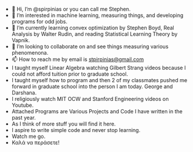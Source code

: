 - 👋 Hi, I’m @spirpinias or you can call me Stephen.
- 👀 I’m interested in machine learning, measuring things, and developing programs for odd jobs.
- 🌱 I’m currently learning convex optimization by Stephen Boyd, Real Analysis by Walter Rudin, and reading Statistical Learning Theory by Vapnik.
- 💞️ I’m looking to collaborate on and see things measuring various phenomenona. 
- 📫 How to reach me by email is stpirpinias@gmail.com
- I taught myself Linear Algebra watching Gilbert Strang videos because I could not afford tuition prior to graduate school.
- I taught myself how to program and then 2 of my classmates pushed me forward in graduate school into the person I am today. George and Darshana. 
- I religiously watch MIT OCW and Stanford Engineering videos on Youtube.
- Attached Programs are Various Projects and Code I have written in the past year.
- As I think of more stuff you will find it here.
- I aspire to write simple code and never stop learning.
- Watch me go.
- Καλά να περάσετε!
<!---
spirpinias/spirpinias is a ✨ special ✨ repository because its `README.md` (this file) appears on your GitHub profile.
You can click the Preview link to take a look at your changes.
--->
